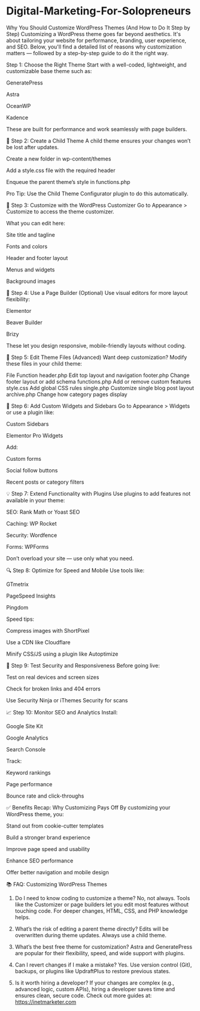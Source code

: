 # Digital-Marketing-For-Solopreneurs
 
 Why You Should Customize WordPress Themes (And How to Do It Step by Step)
Customizing a WordPress theme goes far beyond aesthetics. It's about tailoring your website for performance, branding, user experience, and SEO. Below, you'll find a detailed list of reasons why customization matters — followed by a step-by-step guide to do it the right way.

 Step 1: Choose the Right Theme
Start with a well-coded, lightweight, and customizable base theme such as:

GeneratePress

Astra

OceanWP

Kadence

These are built for performance and work seamlessly with page builders.

👶 Step 2: Create a Child Theme
A child theme ensures your changes won’t be lost after updates.

Create a new folder in wp-content/themes

Add a style.css file with the required header

Enqueue the parent theme’s style in functions.php

Pro Tip: Use the Child Theme Configurator plugin to do this automatically.

🎨 Step 3: Customize with the WordPress Customizer
Go to Appearance > Customize to access the theme customizer.

What you can edit here:

Site title and tagline

Fonts and colors

Header and footer layout

Menus and widgets

Background images

🧱 Step 4: Use a Page Builder (Optional)
Use visual editors for more layout flexibility:

Elementor

Beaver Builder

Brizy

These let you design responsive, mobile-friendly layouts without coding.

📄 Step 5: Edit Theme Files (Advanced)
Want deep customization? Modify these files in your child theme:

File	Function
header.php	Edit top layout and navigation
footer.php	Change footer layout or add schema
functions.php	Add or remove custom features
style.css	Add global CSS rules
single.php	Customize single blog post layout
archive.php	Change how category pages display

🧩 Step 6: Add Custom Widgets and Sidebars
Go to Appearance > Widgets or use a plugin like:

Custom Sidebars

Elementor Pro Widgets

Add:

Custom forms

Social follow buttons

Recent posts or category filters

💡 Step 7: Extend Functionality with Plugins
Use plugins to add features not available in your theme:

SEO: Rank Math or Yoast SEO

Caching: WP Rocket

Security: Wordfence

Forms: WPForms

Don’t overload your site — use only what you need.

🔍 Step 8: Optimize for Speed and Mobile
Use tools like:

GTmetrix

PageSpeed Insights

Pingdom

Speed tips:

Compress images with ShortPixel

Use a CDN like Cloudflare

Minify CSS/JS using a plugin like Autoptimize

🔐 Step 9: Test Security and Responsiveness
Before going live:

Test on real devices and screen sizes

Check for broken links and 404 errors

Use Security Ninja or iThemes Security for scans

📈 Step 10: Monitor SEO and Analytics
Install:

Google Site Kit

Google Analytics

Search Console

Track:

Keyword rankings

Page performance

Bounce rate and click-throughs

✅ Benefits Recap: Why Customizing Pays Off
By customizing your WordPress theme, you:

Stand out from cookie-cutter templates

Build a stronger brand experience

Improve page speed and usability

Enhance SEO performance

Offer better navigation and mobile design

📚 FAQ: Customizing WordPress Themes
1. Do I need to know coding to customize a theme?
No, not always. Tools like the Customizer or page builders let you edit most features without touching code. For deeper changes, HTML, CSS, and PHP knowledge helps.

2. What’s the risk of editing a parent theme directly?
Edits will be overwritten during theme updates. Always use a child theme.

3. What’s the best free theme for customization?
Astra and GeneratePress are popular for their flexibility, speed, and wide support with plugins.

4. Can I revert changes if I make a mistake?
Yes. Use version control (Git), backups, or plugins like UpdraftPlus to restore previous states.

5. Is it worth hiring a developer?
If your changes are complex (e.g., advanced logic, custom APIs), hiring a developer saves time and ensures clean, secure code.
Check out more guides at: https://inetmarketer.com
